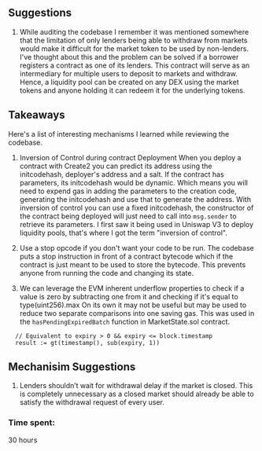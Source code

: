 ## Suggestions
1. While auditing the codebase I remember it was mentioned somewhere that the limitation of only lenders being able to withdraw from markets would make it difficult for the market token to be used by non-lenders. I've thought about this and the problem can be solved if a borrower registers a contract as one of its lenders. This contract will serve as an intermediary for multiple users to deposit to markets and withdraw. Hence, a liquidity pool can be created on any DEX using the market tokens and anyone holding it can redeem it for the underlying tokens.

## Takeaways
Here's a list of interesting mechanisms I learned while reviewing the codebase.

1. Inversion of Control during contract Deployment
When you deploy a contract with Create2 you can predict its address using the initcodehash, deployer's address and a salt. If the contract has parameters, its initcodehash would be dynamic. Which means you will need to expend gas in adding the parameters to the creation code, generating the initcodehash and use that to generate the address. With inversion of control you can use a fixed initcodehash, the constructor of the contract being deployed will just need to call into `msg.sender` to retrieve its parameters. I first saw it being used in Uniswap V3 to deploy liquidity pools, that's where I got the term "inversion of control".

2. Use a stop opcode if you don't want your code to be run. The codebase puts a stop instruction in front of a contract bytecode which if the contract is just meant to be used to store the bytecode. This prevents anyone from running the code and changing its state.

3. We can leverage the EVM inherent underflow properties to check if a value is zero by subtracting one from it and checking if it's equal to type(uint256).max On its own it may not be useful but may be used to reduce two separate comparisons into one saving gas. This was used in the `hasPendingExpiredBatch` function in MarketState.sol contract.

```
  // Equivalent to expiry > 0 && expiry <= block.timestamp
  result := gt(timestamp(), sub(expiry, 1))
```

## Mechanisim Suggestions
1. Lenders shouldn’t wait for withdrawal delay if the market is closed. This is completely unnecessary as a closed market should already be able to satisfy the withdrawal request of every user.



### Time spent:
30 hours